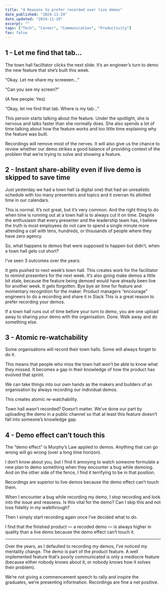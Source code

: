 ```yaml
---
title: "4 Reasons to prefer recorded over live demos"
date_published: "2024-11-29"
date_updated: "2024-11-29"
excerpt: ""
tags: ["Tech", "Career", "Communication", "Productivity"]
fav: false
---
```


## 1 - Let me find that tab…

The town hall facilitator clicks the next slide. It’s an engineer’s turn to demo the new feature that she’s built this week.

“Okay. Let me share my screeeen…”

“Can you see my screen?”

(A few people: Yes)

“Okay, let me find that tab. Where is my tab…”

This person starts talking about the feature. Under the spotlight, she is nervous and talks faster than she normally does. She also spends a lot of time talking about how the feature works and too little time explaining why the feature was built.

Recordings will remove most of the nerves. It will also give us the chance to review whether our demo strikes a good balance of providing context of the problem that we’re trying to solve and showing a feature.

## 2 - Instant share-ability even if live demo is skipped to save time

Just yesterday we had a town hall (a digital one) that had an unrealistic schedule with too many presenters and topics and it overran its allotted time in our calendars.

This is normal. It’s not great, but it’s very common. And the right thing to do when time is running out at a town hall is to always cut it on time. Despite the enthusiasm that every presenter and the leadership team has, I believe the truth is most employees do not care to spend a single minute more attending a call with tens, hundreds, or thousands of people where they have zero agency.

So, what happens to demos that were supposed to happen but didn’t, when a town hall gets cut short?

I’ve seen 3 outcomes over the years:

It gets pushed to next week’s town hall. This creates work for the facilitator to remind presenters for the next week. It’s also going make demos a little bit stale, because the feature being demoed would have already been live for another week.
It gets forgotten. Bye bye air time for feature and momentary recognition for the maker.
Product managers “encourage” engineers to do a recording and share it in Slack
This is a great reason to prefer recording your demos.

If a town hall runs out of time before your turn to demo, you are one upload away to sharing your demo with the organisation. Done. Walk away and do something else.

## 3 - Atomic re-watchability

Some organisations will record their town halls. Some will always forget to do it.

This means that people who miss the town hall won’t be able to know what they missed. It becomes a gap in their knowledge of how the product has evolved that sprint.

We can take things into our own hands as the makers and builders of an organisation by always recording our individual demos.

This creates atomic re-watchability.

Town hall wasn’t recorded? Doesn’t matter. We’ve done our part by uploading the demo in a public channel so that at least this feature doesn’t fall into someone’s knowledge gap.

## 4 - Demo effect can’t touch this

The “demo effect” is Murphy’s Law applied to demos. Anything that can go wrong will go wrong (over a long time horizon).

I don’t know about you, but I find it annoying to watch someone formulate a new plan to demo something when they encounter a bug while demoing. And on the other side of the fence, I find it terrifying to be in that position.

Recordings are superior to live demos because the demo effect can’t touch them.

When I encounter a bug while recording my demo, I stop recording and look into the issue and reassess. Is this vital for the demo? Can I skip this and not lose fidelity in my walkthrough?

Then I simply start recording again once I’ve decided what to do.

I find that the finished product — a recoded demo — is always higher in quality than a live demo because the demo effect can’t touch it.

---

Over the years, as I defaulted to recording my demos, I’ve noticed my mentality change. The demo is part of the product feature. A well implemented feature that’s poorly communicated is only a mediocre feature (because either nobody knows about it, or nobody knows how it solves their problem).

We’re not giving a commencement speech to rally and inspire the graduates, we’re presenting information. Recordings are fine a net positive.
